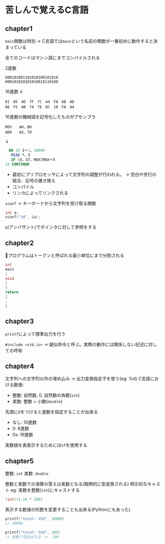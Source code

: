 苦しんで覚えるC言語
===

## chapter1
`main`関数は特別 -> C言語では`main`という名前の関数が一番初めに動作すると決まっている

全てのコードはマシン語にまでコンパイルされる

2進数
```
000101001101010100101010
000101010101010010110100
```

16進数
↓
```
01　85　AD　7F　7C　A4　FA　6B　AD
06　F5　AB　74　7E　DC　18　FA　A4
```

16進数の機械語を記号化したものがアセンブラ
```
MOV　　AH，BH
ADD　　AX，70
```
↓
```fortran
　DO 10 I＝1，10000
　 READ *，X
　 IF (X，GT，MAX)MAX＝X
10 CONTINUE
```

- 最初にプリプロセッサによって文字列の調整が行われる。 -> 空白や空行の結合、記号の置き換え
- コンパイル
- リンカによってリンクされる


`scanf` -> キーボードから文字列を受け取る関数
```c
int a;
scanf("%d", &a);
```

`&`(アンバサント)でポインタに対して参照をする

## chapter2
プログラムはトークンと呼ばれる最小単位にまで分割される

```c
int
main
(
void
)
{
return
1
;
}
```

## chapter3
`printf`によって標準出力を行う

`#include <std.io>` -> 疑似命令と呼ぶ。実際の動作には関係しない記述に対しての呼称

## chapter4
文字列への文字列以外の埋め込み -> 出力変換指定子を使う(eg: %d)
C言語における数値:
- 整数: 自然数, 0, 自然数の負数(`int`)
- 実数: 整数 + 小数(`double`)

先頭に`0`をつけると進数を指定することが出来る
- なし: 10進数
- 0: 8進数
- 0x: 16進数

実数値を表表示するためには`%f`を使用する

## chapter5
整数: `int`
実数: `double`

整数と実数での演算の答えは実数となる(暗黙的に型変換される)
明示的なキャスト
eg: 実数を整数(`int`)にキャストする

```c
(int)(1.10 * 200)
```

表示する数値の桁数を変更することも出来る(Pythonにもあった)
```c
printf("total: %5d", 10000)
// 10000

printf("total: %5d", 100)
// 自動で空白が入る ->  100
```


